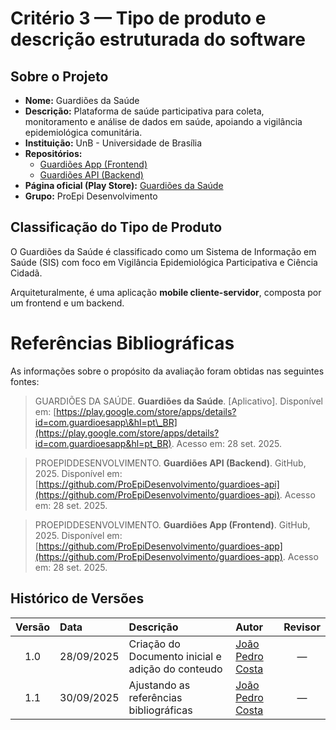 # Critério 3 — Tipo de produto e descrição estruturada do software

## Sobre o Projeto

- **Nome:** Guardiões da Saúde 
- **Descrição:** Plataforma de saúde participativa para coleta, monitoramento e análise de dados em saúde, apoiando a vigilância epidemiológica comunitária.  
- **Instituição:** UnB - Universidade de Brasília 
- **Repositórios:**  
  - [Guardiões App (Frontend)](#ref3)
  - [Guardiões API (Backend)](#ref2) 
- **Página oficial (Play Store):** [Guardiões da Saúde](#ref1)
- **Grupo:** ProEpi Desenvolvimento  

## Classificação do Tipo de Produto  

O Guardiões da Saúde é classificado como um Sistema de Informação em Saúde (SIS) com foco em Vigilância Epidemiológica Participativa e Ciência Cidadã.

Arquiteturalmente, é uma aplicação **mobile cliente-servidor**, composta por um frontend e um backend.

# Referências Bibliográficas

As informações sobre o propósito da avaliação foram obtidas nas seguintes fontes:

> <a id="ref1"></a> GUARDIÕES DA SAÚDE. **Guardiões da Saúde**. [Aplicativo]. Disponível em: [https://play.google.com/store/apps/details?id=com.guardioesapp\&hl=pt\_BR](https://play.google.com/store/apps/details?id=com.guardioesapp&hl=pt_BR). Acesso em: 28 set. 2025.

> <a id="ref2"></a> PROEPIDDESENVOLVIMENTO. **Guardiões API (Backend)**. GitHub, 2025. Disponível em: [https://github.com/ProEpiDesenvolvimento/guardioes-api](https://github.com/ProEpiDesenvolvimento/guardioes-api). Acesso em: 28 set. 2025.

> <a id="ref3"></a> PROEPIDDESENVOLVIMENTO. **Guardiões App (Frontend)**. GitHub, 2025. Disponível em: [https://github.com/ProEpiDesenvolvimento/guardioes-app](https://github.com/ProEpiDesenvolvimento/guardioes-app). Acesso em: 28 set. 2025.

## Histórico de Versões

| Versão | Data       | Descrição                         | Autor                               | Revisor |
|:------:|:----------|:----------------------------------|:-------------------------------------|:-------:|
| 1.0    | 28/09/2025 | Criação do Documento inicial e adição do conteudo | [João Pedro Costa](https://github.com/johnaopedro) |   —     |
| 1.1    | 30/09/2025 | Ajustando as referências bibliográficas | [João Pedro Costa](https://github.com/johnaopedro) |   —     |
